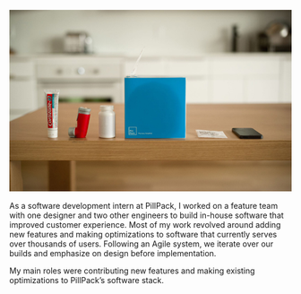 <img class='expansion-image' src='images/work/pillpack_desk.jpg'></img>

As a software development intern at PillPack, I worked on a feature team with
one designer and two other engineers to build in-house software that improved
customer experience. Most of my work revolved around adding new features and
making optimizations to software that currently serves over thousands of users.
Following an Agile system, we iterate over our builds and emphasize on design
before implementation.

My main roles were contributing new features and making existing optimizations
to PillPack’s software stack.
